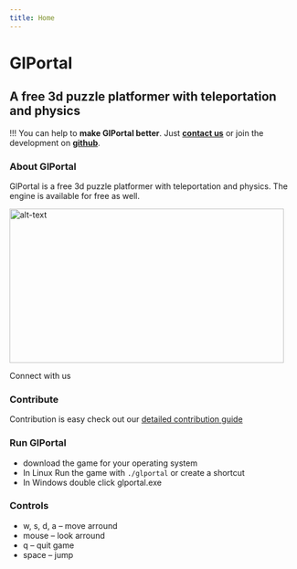 ```yaml
---
title: Home
---
```


# GlPortal
## A free 3d puzzle platformer with teleportation and physics

!!! You can help to **make GlPortal better**. Just **[contact us](/community)** or join the development on **[github](https://github.com/GlPortal/glPortal)**.
### About GlPortal
GlPortal is a free 3d puzzle platformer with teleportation and physics. The engine is available for free as well.

<img class="b-lazy" height="270px" width="480px" data-src="user/images/glportal.gif" alt="alt-text"/>
    
Connect with us 
<a target="_blank" href="http://www.facebook.com/glportal" class="fa fa-facebook fa-2x">
</a>
<a target="_blank" href="https://github.com/GlPortal/glPortal" class="fa fa-github fa-2x">
</a>
<a target="_blank" href="https://twitter.com/glportal_game" class="fa fa-twitter fa-2x">
</a>
<a target="_blank" href="https://www.reddit.com/r/RadixEngine/" class="fa fa-reddit fa-2x">
</a>

### Contribute
Contribution is easy check out our <a target="_blank" href="http://contribute.glportal.de">
detailed contribution guide</a>

### Run GlPortal
- download the game for your operating system
- In Linux Run the game with `./glportal` or create a shortcut
- In Windows double click glportal.exe

### Controls
- w, s, d, a – move arround
- mouse – look arround
- q – quit game
- space – jump

